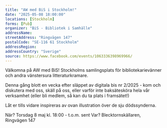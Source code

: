 ```yaml
---
title: "AW med BiS i Stockholm!"
date: "2025-05-08 18:00:00"
locations: [Stockholm]
forms: [Pub]
organizer: "BiS - Bibliotek i Samhälle"
addressName: 
streetAddress: "Ringvägen 147"
postalCode: "SE-116 61 Stockholm"
addressRegion:
addressCountry: "Sverige"
source: https://www.facebook.com/events/1063336398969966/
---
```

Välkomna på AW med BiS! Stockholms samlingsplats för bibliotekarievänner och andra vänstersura litteraturkramare. 

Denna gång blott en vecka efter släppet av digitala bis nr 2/2025 - kom och diskutera med oss, skäll på oss, eller varför inte baksätesköra hela vår verksamhet (eller bli medlem, så kan du ta plats i framsätet!)

Låt er tills vidare inspireras av ovan illustration över de sju dödssynderna.

När? Torsdag 8 maj kl. 18:00 - t.o.m. sent
Var? Blecktornskällaren, Ringvägen 147
